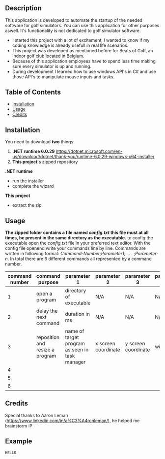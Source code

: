 # <Beats of Golf Automation>

## Description

This application is developed to automate the startup of the needed software for golf simulators. You can use this application for other purposes aswell. It's functionality is not dedicated to golf simulator software.

- I started this project with a lot of excitement, I wanted to know if my coding knowledge is already usefull in real life scenarios.
- This project was developed as mentioned before for Beats of Golf, an indoor golf club located in Belgium.
- Because of this application employees have to spend less time making sure every simulator is up and running.
- During development I learned how to use windows API's in C# and use those API's to manipulate mouse inputs and tasks.

## Table of Contents

- [Installation](#installation)
- [Usage](#usage)
- [Credits](#credits)

## Installation

You need to download **two** things:
1. **.NET runtime 6.0.29** https://dotnet.microsoft.com/en-us/download/dotnet/thank-you/runtime-6.0.29-windows-x64-installer
2. **This project**'s zipped repository


**.NET runtime**
- run the installer
- complete the wizard

**This project**
- extract the zip

## Usage

**The zipped folder contains a file named _config.txt_ this file must at all times, be present in the same directory as the executable.**
to config the executable open the _config.txt_ file in your preferred text editor. With the config file openend write your commands line by line. Commands are written in following format: _Command-Number;Parameter1; . . . ;Parameter-n_.
In total there are 6 different commands all represented by a command number.

| command number     | command purpose |parameter 1 |parameter 2|parameter 3 |parameter 4| parameter 5|example|
| ----------- | ----------- |------------|----|------------|-----------|------------|--------|
|1|open a program|directory of executable|N/A|N/A|N/A|N/A|1;C:\Program Files\7-Zip\7z.exe
|2|delay the next command|duration in ms|N/A|N/A|N/A|N/A|2;5000
|3|reposition and resize a program|name of target program as seen in task manager|x screen coordinate|y screen coordinate|width|height|3;firefox;0;0;1500;1500
| 4
|5
|6
## Credits

Special thanks to Aäron Leman (https://www.linkedin.com/in/a%C3%A4ronleman/), he helped me brainstorm :P

## Example

``` 
HELLO
```
